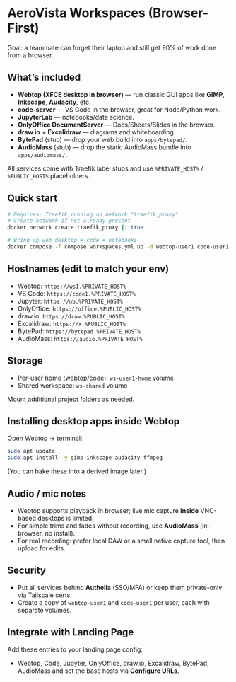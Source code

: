# AeroVista Workspaces (Browser-First)

Goal: a teammate can forget their laptop and still get 90% of work done from a browser.

## What’s included

- **Webtop (XFCE desktop in browser)** — run classic GUI apps like **GIMP**, **Inkscape**, **Audacity**, etc.
- **code-server** — VS Code in the browser, great for Node/Python work.
- **JupyterLab** — notebooks/data science.
- **OnlyOffice DocumentServer** — Docs/Sheets/Slides in the browser.
- **draw.io** + **Excalidraw** — diagrams and whiteboarding.
- **BytePad** (stub) — drop your web build into `apps/bytepad/`.
- **AudioMass** (stub) — drop the static AudioMass bundle into `apps/audiomass/`.

All services come with Traefik label stubs and use `%PRIVATE_HOST%` / `%PUBLIC_HOST%` placeholders.

## Quick start

```bash
# Requires: Traefik running on network "traefik_proxy"
# Create network if not already present
docker network create traefik_proxy || true

# Bring up web desktop + code + notebooks
docker compose -f compose.workspaces.yml up -d webtop-user1 code-user1 jupyterlab
```

## Hostnames (edit to match your env)

- Webtop: `https://ws1.%PRIVATE_HOST%`
- VS Code: `https://code1.%PRIVATE_HOST%`
- Jupyter: `https://nb.%PRIVATE_HOST%`
- OnlyOffice: `https://office.%PUBLIC_HOST%`
- draw.io: `https://draw.%PUBLIC_HOST%`
- Excalidraw: `https://x.%PUBLIC_HOST%`
- BytePad: `https://bytepad.%PRIVATE_HOST%`
- AudioMass: `https://audio.%PRIVATE_HOST%`

## Storage

- Per-user home (webtop/code): `ws-user1-home` volume
- Shared workspace: `ws-shared` volume

Mount additional project folders as needed.

## Installing desktop apps inside Webtop

Open Webtop → terminal:
```bash
sudo apt update
sudo apt install -y gimp inkscape audacity ffmpeg
```
(You can bake these into a derived image later.)

## Audio / mic notes

- Webtop supports playback in browser; live mic capture **inside** VNC-based desktops is limited.
- For simple trims and fades without recording, use **AudioMass** (in-browser, no install).
- For real recording: prefer local DAW or a small native capture tool, then upload for edits.

## Security

- Put all services behind **Authelia** (SSO/MFA) or keep them private-only via Tailscale certs.
- Create a copy of `webtop-user1` and `code-user1` per user, each with separate volumes.

## Integrate with Landing Page

Add these entries to your landing page config:
- Webtop, Code, Jupyter, OnlyOffice, draw.io, Excalidraw, BytePad, AudioMass
and set the base hosts via **Configure URLs**.
